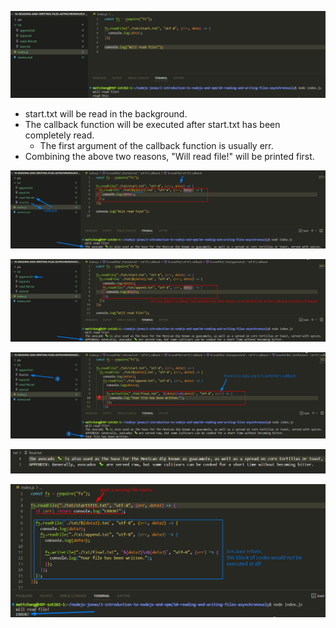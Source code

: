 ![Alt first try about asyn readFile ](pic/bandicam%202022-09-27%2002-29-15-173.jpg)

- start.txt will be read in the background.
- The callback function will be executed after start.txt has been completely read.
  - The first argument of the callback function is usually err.
- Combining the above two reasons, "Will read file!" will be printed first.

![Alt use first async result to choose file to read ](pic/bandicam%202022-09-27%2002-32-14-721.jpg)

![Alt append log from another txt ](pic/bandicam%202022-09-27%2002-34-43-721.jpg)

![Alt write all logs into a file ](pic/bandicam%202022-09-27%2002-37-34-415.jpg)

![Alt content of file ](pic/bandicam%202022-09-27%2002-37-43-196.jpg)

![Alt try to use err arg ](pic/bandicam%202022-09-27%2002-41-13-475.jpg)
